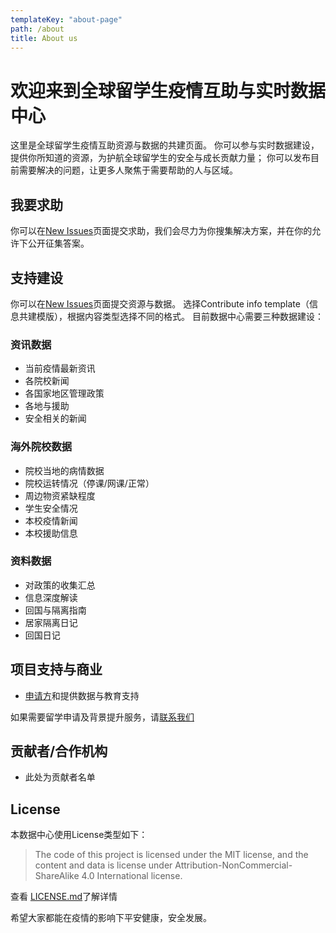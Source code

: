 ```yaml
---
templateKey: "about-page"
path: /about
title: About us
---
```


# 欢迎来到全球留学生疫情互助与实时数据中心

这里是全球留学生疫情互助资源与数据的共建页面。
你可以参与实时数据建设，提供你所知道的资源，为护航全球留学生的安全与成长贡献力量；
你可以发布目前需要解决的问题，让更多人聚焦于需要帮助的人与区域。

## 我要求助

你可以在[New Issues](https://github.com/applysquare/covid19-datahub/issues/new/choose)页面提交求助，我们会尽力为你搜集解决方案，并在你的允许下公开征集答案。

## 支持建设

你可以在[New Issues](https://github.com/applysquare/covid19-datahub/issues/new/choose)页面提交资源与数据。
选择Contribute info template（信息共建模版），根据内容类型选择不同的格式。
目前数据中心需要三种数据建设：

### 资讯数据

- 当前疫情最新资讯
- 各院校新闻
- 各国家地区管理政策
- 各地与援助
- 安全相关的新闻

### 海外院校数据

- 院校当地的病情数据
- 院校运转情况（停课/网课/正常）
- 周边物资紧缺程度
- 学生安全情况
- 本校疫情新闻
- 本校援助信息

### 资料数据

- 对政策的收集汇总
- 信息深度解读
- 回国与隔离指南
- 居家隔离日记
- 回国日记

## 项目支持与商业

- [申请方](http://www.applysquare.com)和提供数据与教育支持

如果需要留学申请及背景提升服务，请[联系我们](http://www.applysquare.com)

## 贡献者/合作机构
- 此处为贡献者名单

## License

本数据中心使用License类型如下：
> The code of this project is licensed under the MIT license, and
> the content and data is license under Attribution-NonCommercial-ShareAlike 
> 4.0 International license.

查看 [LICENSE.md](https://github.com/applysquare/covid19-datahub/blob/master/LICENSE)了解详情

希望大家都能在疫情的影响下平安健康，安全发展。
